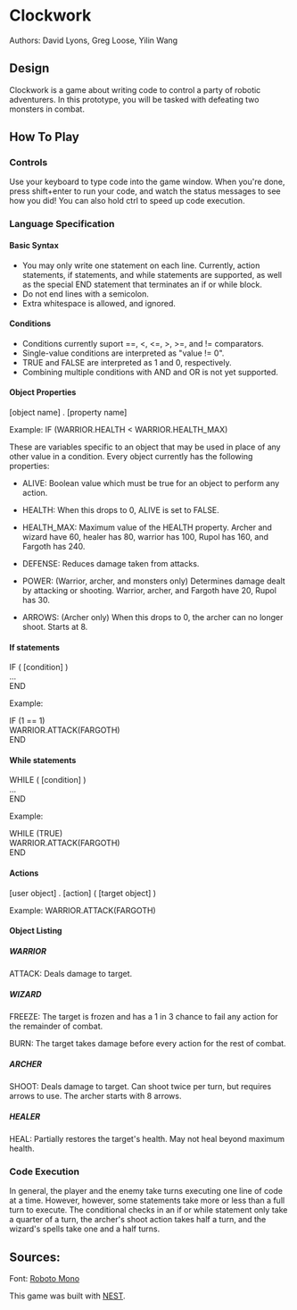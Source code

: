 # Clockwork

Authors: David Lyons, Greg Loose, Yilin Wang

## Design

Clockwork is a game about writing code to control a party of robotic adventurers. In this prototype, you will be tasked with defeating two monsters in combat.

## How To Play

### Controls

Use your keyboard to type code into the game window. When you're done, press shift+enter to run your code, and watch the status messages to see how you did! You can also hold ctrl to speed up code execution.

### Language Specification

#### Basic Syntax

* You may only write one statement on each line. Currently, action statements, if statements, and while statements are supported, as well as the special END statement that terminates an if or while block.
* Do not end lines with a semicolon.
* Extra whitespace is allowed, and ignored.

#### Conditions

* Conditions currently suport ==, <, <=, >, >=, and != comparators.
* Single-value conditions are interpreted as "value != 0".
* TRUE and FALSE are interpreted as 1 and 0, respectively.
* Combining multiple conditions with AND and OR is not yet supported.

#### Object Properties

[object name] . [property name]

Example: IF (WARRIOR.HEALTH < WARRIOR.HEALTH_MAX)

These are variables specific to an object that may be used in place of any other value in a condition. Every object currently has the following properties:

* ALIVE: Boolean value which must be true for an object to perform any action.

* HEALTH: When this drops to 0, ALIVE is set to FALSE.

* HEALTH_MAX: Maximum value of the HEALTH property. Archer and wizard have 60, healer has 80, warrior has 100, Rupol has 160, and Fargoth has 240.

* DEFENSE: Reduces damage taken from attacks.

* POWER: (Warrior, archer, and monsters only) Determines damage dealt by attacking or shooting. Warrior, archer, and Fargoth have 20, Rupol has 30.

* ARROWS: (Archer only) When this drops to 0, the archer can no longer shoot. Starts at 8.

#### If statements

IF ( [condition] ) <br />
... <br />
END

Example:

IF (1 == 1) <br />
WARRIOR.ATTACK(FARGOTH) <br />
END

#### While statements

WHILE ( [condition] ) <br />
... <br />
END

Example:

WHILE (TRUE) <br />
WARRIOR.ATTACK(FARGOTH) <br />
END

#### Actions

[user object] . [action] ( [target object] )

Example: WARRIOR.ATTACK(FARGOTH)

#### Object Listing

##### WARRIOR

ATTACK: Deals damage to target.

##### WIZARD

FREEZE: The target is frozen and has a 1 in 3 chance to fail any action for the remainder of combat.

BURN: The target takes damage before every action for the rest of combat.

##### ARCHER

SHOOT: Deals damage to target. Can shoot twice per turn, but requires arrows to use. The archer starts with 8 arrows.

##### HEALER

HEAL: Partially restores the target's health. May not heal beyond maximum health.

### Code Execution

In general, the player and the enemy take turns executing one line of code at a time. However, however, some statements take more or less than a full turn to execute. The conditional checks in an if or while statement only take a quarter of a turn, the archer's shoot action takes half a turn, and the wizard's spells take one and a half turns.

## Sources:

Font: [Roboto Mono](https://fonts.google.com/specimen/Roboto+Mono)

This game was built with [NEST](NEST.md).

